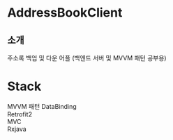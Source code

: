 # AddressBookClient

## 소개
주소록 백업 및 다운 어플 (백엔드 서버 및 MVVM 패턴 공부용)

# Stack
MVVM 패턴 
DataBinding<br>
Retrofit2<br>
MVC<br>
Rxjava<br>
